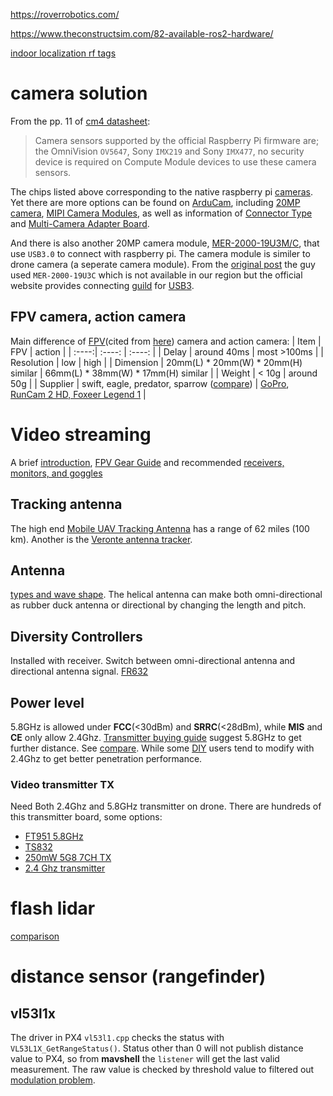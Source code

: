 https://roverrobotics.com/

https://www.theconstructsim.com/82-available-ros2-hardware/

[indoor localization rf tags](https://idminer.com.tw/product/stargazer-%e5%ae%a4%e5%85%a7%e5%ae%9a%e4%bd%8d%e6%84%9f%e6%b8%ac%e5%99%a8/)

# camera solution
From the pp. 11 of [cm4 datasheet](https://datasheets.raspberrypi.org/cm4/cm4-datasheet.pdf):
> Camera sensors supported by the official Raspberry Pi firmware are; the OmniVision `OV5647`, Sony `IMX219` and Sony
`IMX477`, no security device is required on Compute Module devices to use these camera sensors.

The chips listed above corresponding to the native raspberry pi [cameras](https://www.raspberrypi.org/documentation/accessories/camera.html). Yet there are more options can be found on [ArduCam](https://www.arducam.com/raspberry-pi-camera-solution/), including [20MP camera](https://www.arducam.com/product/arducam-20mp-imx283-camera-module-with-m12-mount-lens-and-adapter-board-for-depthai/), [MIPI Camera Modules](https://www.arducam.com/docs/cameras-for-raspberry-pi/mipi-camera-modules/), as well as information of [Connector Type](https://www.arducam.com/raspberry-pi-camera/connector-type-pinout/) and [Multi-Camera Adapter Board](https://www.arducam.com/docs/cameras-for-raspberry-pi/multi-camera-adapter-board/multi-camera-adapter-board-v2-1/). 

And there is also another 20MP camera module, [MER-2000-19U3M/C](https://www.daheng-imaging.com/products/ProductDetails.aspx?current=5&productid=2941), that use `USB3.0` to connect with raspberry pi. The camera module is similer to drone camera (a seperate camera module). From the [original post](https://forum.allaboutcircuits.com/threads/20mp-camera-on-raspberry-pi.151574/) the guy used `MER-2000-19U3C` which is not available in our region but the official website provides connecting [guild](https://www.get-cameras.com/Raspberry-Pi-with-20MP-industrial-camera) for [USB3](https://www.get-cameras.com/FAQ-ARM-Board-WITH-USB3-Camera).
## FPV camera, action camera
Main difference of [FPV](https://www.dronezon.com/learn-about-drones-quadcopters/what-is-fpv-camera-fov-tvl-cmos-ccd-technology-in-drones/)(cited from [here](https://www.dronetrest.com/t/fpv-cameras-for-your-drone-what-you-need-to-know-before-you-buy-one/1441)) camera and action camera:
| Item | FPV | action |
| :----:| :----: | :----: |
| Delay | around 40ms | most >100ms |
| Resolution | low | high |
| Dimension | 20mm(L) * 20mm(W) * 20mm(H) similar | 66mm(L) * 38mm(W) * 17mm(H) similar |
| Weight | < 10g | around 50g |
| Supplier | swift, eagle, predator, sparrow ([compare](https://www.youtube.com/watch?v=f-Wk3_4T6rg)) | [GoPro](https://youtu.be/yWv5Sp0u0VA), [RunCam 2 HD, Foxeer Legend 1](https://www.dronetrest.com/t/runcam-2-hd-vs-foxeer-legend-1/1479) |
# Video streaming
A brief [introduction](https://www.dronezon.com/learn-about-drones-quadcopters/learn-about-uav-antenna-fpv-live-video-transmitters-receivers/), [FPV Gear Guide](https://www.dronetrest.com/t/fpv-gear-guide-overview-on-what-to-buy/118) and recommended [receivers, monitors, and goggles](https://www.dronetrest.com/t/fpv-receivers-monitors-and-goggles-which-one-should-i-use/1505)
## Tracking antenna
The high end [Mobile UAV Tracking Antenna](https://uavfactory.com/en/products/tracking-antenna/portable-tracking-antenna) has a range of 62 miles (100 km).  Another is the [Veronte antenna tracker](https://www.embention.com/news/tracking-antennas-long-range-drones-uas/).
## Antenna
[types and wave shape](https://www.dronetrest.com/t/the-complete-guide-to-fpv-antennas-for-your-drone/1473). The helical antenna can make both omni-directional as rubber duck antenna or directional by changing the length and pitch.
## Diversity Controllers
Installed with receiver. Switch between omni-directional antenna and directional antenna signal. 
[FR632](https://www.amazon.com/FR632-Raceband-Wireless-Diversity-FPV/dp/B019PZNF48/ref=as_li_ss_tl?keywords=Dual+Wireless+Diversity+Receiver+for+FPV&qid=1581621881&sr=8-3&linkCode=sl1&tag=ph4store-20&linkId=dd574a61e21d0a5252c5fb6c62f16447)
## Power level
5.8GHz is allowed under **FCC**(<30dBm) and **SRRC**(<28dBm), while **MIS** and **CE** only allow 2.4Ghz. [Transmitter buying guide](https://www.dronetrest.com/t/fpv-video-transmitter-buying-guide/1470) suggest 5.8GHz to get further distance. See [compare](https://www.imnobby.com/2020/02/08/dji-mavic-mini-%E5%90%84%E5%9C%B0%E5%8D%80%E5%9E%8B%E8%99%9F%E7%89%88%E6%9C%AC%E6%AF%94%E8%BC%83/). While some [DIY](https://flzen.wordpress.com/2020/08/09/dji-mini-channel-band/) users tend to modify with 2.4Ghz to get better penetration performance.
### Video transmitter TX
Need Both 2.4Ghz and 5.8GHz transmitter on drone. There are hundreds of this transmitter board, some options:
* [FT951 5.8GHz](https://www.amazon.in/HobbyKing-FT951-5-8GHz-Transmitter-Certification/dp/B01MEGK6V3)
* [TS832](https://www.amazon.com/TS832-Transmitter-Wireless-Module-Racing/dp/B06XKQ8466)
* [250mW 5G8 7CH TX](https://www.fatshark.com/product/250mw-5g8-transmitter-v3/)
* [2.4 Ghz transmitter](https://www.defiancerc.com/products/furious-fpv-stealth-2-4ghz-long-range-video-transmitter?variant=12729497845829)
# flash lidar
[comparison](https://www.dronezon.com/learn-about-drones-quadcopters/best-uses-for-time-of-flight-tof-camera-depth-sensor-technology-in-drones-or-ground-based/)

# distance sensor (rangefinder)
## vl53l1x
The driver in PX4 `vl53l1.cpp` checks the status with `VL53L1X_GetRangeStatus()`. Status other than 0 will not publish distance value to PX4, so from **mavshell** the `listener` will get the last valid measurement. The raw value is checked by threshold value to filtered out [modulation problem](https://community.st.com/s/question/0D50X00009sUiJUSA0/out-of-range-readings-of-vl53l1x). 